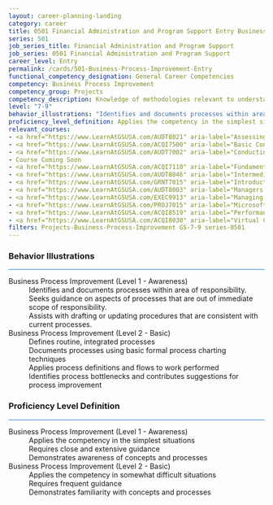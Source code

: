 ```yaml
---
layout: career-planning-landing
category: career
title: 0501 Financial Administration and Program Support Entry Business Process Improvement
series: 501
job_series_title: Financial Administration and Program Support
job_series: 0501 Financial Administration and Program Support
career_level: Entry
permalink: /cards/501-Business-Process-Improvement-Entry
functional_competency_designation: General Career Competencies
competency: Business Process Improvement
competency_group: Projects
competency_description: Knowledge of methodologies relevant to understanding, analyzing, and optimizing existing business processes; documents and understands current business processes, identifies issues, suggests process improvements, participates in implementing improvements, or monitors to ensure that improvements work as designed.
level: "7-9"
behavior_illustrations: "Identifies and documents processes within area of responsibility. ? Seeks guidance on aspects of processes that are out of immediate scope of responsibility. ? Assists with drafting or updating procedures that are consistent with current processes. ? Defines routine, integrated processes ? Documents processes using basic formal process charting techniques ? Applies process definitions and flows to work performed ? Identifies process bottlenecks and contributes suggestions for process improvement"
proficiency_level_definition: Applies the competency in the simplest situations ? Requires close and extensive guidance ? Demonstrates awareness of concepts and processes ? Applies the competency in somewhat difficult situations ? Requires frequent guidance ? Demonstrates familiarity with concepts and processes
relevant_courses: 
- <a href="https://www.LearnAtGSUSA.com/AUDT8021" aria-label="Assessing Controls in Performance Audits (AUDT8021), GSU - https://www.LearnAtGSUSA.com/AUDT8021">Assessing Controls in Performance Audits (AUDT8021), GSU</a>
- <a href="https://www.LearnAtGSUSA.com/ACQI7500" aria-label="Basic Contract Administration (ACQI7500), GSU - https://www.LearnAtGSUSA.com/ACQI7500">Basic Contract Administration (ACQI7500), GSU</a>
- <a href="https://www.LearnAtGSUSA.com/AUDT7002" aria-label="Conducting Performance Audits (AUDT7002), GSU - https://www.LearnAtGSUSA.com/AUDT7002">Conducting Performance Audits (AUDT7002), GSU</a>
- Course Coming Soon
- <a href="https://www.LearnAtGSUSA.com/ACQI7110" aria-label="Fundamentals of Project and Program Management (ACQI7110), GSU - https://www.LearnAtGSUSA.com/ACQI7110">Fundamentals of Project and Program Management (ACQI7110), GSU</a>
- <a href="https://www.LearnAtGSUSA.com/AUDT8046" aria-label="Intermediate Performance Auditing (AUDT8046), GSU - https://www.LearnAtGSUSA.com/AUDT8046">Intermediate Performance Auditing (AUDT8046), GSU</a>
- <a href="https://www.LearnAtGSUSA.com/GRNT7015" aria-label="Introduction to Grants Management (GRNT7015), GSU - https://www.LearnAtGSUSA.com/GRNT7015">Introduction to Grants Management (GRNT7015), GSU</a>
- <a href="https://www.LearnAtGSUSA.com/AUDT8003" aria-label="Managers and Auditors Roles in Assessing Internal Controls (AUDT8003), GSU - https://www.LearnAtGSUSA.com/AUDT8003">Managers and Auditors Roles in Assessing Internal Controls (AUDT8003), GSU</a>
- <a href="https://www.LearnAtGSUSA.com/EXEC9913" aria-label="Managing for Results (EXEC9913), GSU - https://www.LearnAtGSUSA.com/EXEC9913">Managing for Results (EXEC9913), GSU</a>
- <a href="https://www.LearnAtGSUSA.com/PROJ7015" aria-label="Microsoft Project&#58; Introduction (PROJ7015), GSU - https://www.LearnAtGSUSA.com/PROJ7015">Microsoft Project&#58; Introduction (PROJ7015), GSU</a>
- <a href="https://www.LearnAtGSUSA.com/ACQI8519" aria-label="Performance Work Statements (ACQI8519), GSU - https://www.LearnAtGSUSA.com/ACQI8519">Performance Work Statements (ACQI8519), GSU</a>
- <a href="https://www.LearnAtGSUSA.com/ACQI8030" aria-label="Virtual Contract Management (ACQI8030), GSU - https://www.LearnAtGSUSA.com/ACQI8030">Virtual Contract Management (ACQI8030), GSU</a>
filters: Projects-Business-Process-Improvement GS-7-9 series-0501
---
```


<div class="desktop:grid-col-6 margin-y-3">
  <div class="border-top-2 bg-white padding-3 shadow-5 height-full members-hover border-1px button-border border-top-blue radius-lg card-text-color">
    <h3>Behavior Illustrations</h3>
    <hr style="background-color: #1b74e0 !important;"/>
    <dl class="text-base card-content-color"><dt>Business Process Improvement (Level 1 - Awareness)</dt><dd>Identifies and documents processes within area of responsibility. </dd><dd> Seeks guidance on aspects of processes that are out of immediate scope of responsibility. </dd><dd> Assists with drafting or updating procedures that are consistent with current processes.</dd><dt>Business Process Improvement (Level 2 - Basic)</dt><dd>Defines routine, integrated processes </dd><dd> Documents processes using basic formal process charting techniques </dd><dd> Applies process definitions and flows to work performed </dd><dd> Identifies process bottlenecks and contributes suggestions for process improvement</dd></dl>
  </div>
</div>
<div class="desktop:grid-col-6 margin-y-3">
  <div class="border-top-2 bg-white padding-3 shadow-5 height-full members-hover border-1px button-border border-top-blue radius-lg card-text-color">
    <h3>Proficiency Level Definition</h3>
     <hr style="background-color: #1b74e0 !important;"/>
    <dl class="text-base card-content-color"><dt>Business Process Improvement (Level 1 - Awareness)</dt><dd>Applies the competency in the simplest situations </dd><dd> Requires close and extensive guidance </dd><dd> Demonstrates awareness of concepts and processes</dd><dt>Business Process Improvement (Level 2 - Basic)</dt><dd>Applies the competency in somewhat difficult situations </dd><dd> Requires frequent guidance </dd><dd> Demonstrates familiarity with concepts and processes</dd></dl>
  </div>
</div>